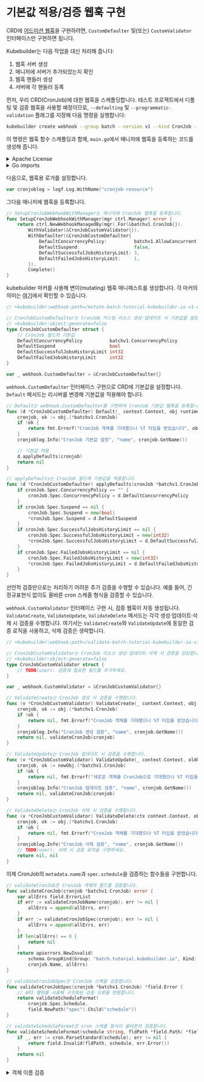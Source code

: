 # 기본값 적용/검증 웹훅 구현

CRD에 [어드미션 웹훅](#/reference/admission-webhook)을 구현하려면, `CustomDefaulter` 및(또는) `CustomValidator` 인터페이스만 구현하면 됩니다.

Kubebuilder는 다음 작업을 대신 처리해 줍니다:

1. 웹훅 서버 생성
2. 매니저에 서버가 추가되었는지 확인
3. 웹훅 핸들러 생성
4. 서버에 각 핸들러 등록

먼저, 우리 CRD(CronJob)에 대한 웹훅을 스캐폴딩합니다. 테스트 프로젝트에서 디폴팅 및 검증 웹훅을 사용할 예정이므로, `--defaulting` 및 `--programmatic-validation` 플래그를 지정해 다음 명령을 실행합니다:

```bash
kubebuilder create webhook --group batch --version v1 --kind CronJob --defaulting --programmatic-validation
```

이 명령은 웹훅 함수 스캐폴딩과 함께, `main.go`에서 매니저에 웹훅을 등록하는 코드를 생성해 줍니다.

<details>
<summary>Apache License</summary>

```
Copyright 2025 The Kubernetes authors.

Licensed under the Apache License, Version 2.0 (the “License”);
you may not use this file except in compliance with the License.
You may obtain a copy of the License at

    http://www.apache.org/licenses/LICENSE-2.0

Unless required by applicable law or agreed to in writing, software
distributed under the License is distributed on an “AS IS” BASIS,
WITHOUT WARRANTIES OR CONDITIONS OF ANY KIND, either express or implied.
See the License for the specific language governing permissions and limitations under the License.
```

</details>

<details>
<summary>Go imports</summary>

```go
package v1

import (
    "context"
    "fmt"

    "github.com/robfig/cron"
    apierrors "k8s.io/apimachinery/pkg/api/errors"
    "k8s.io/apimachinery/pkg/runtime/schema"
    validationutils "k8s.io/apimachinery/pkg/util/validation"
    "k8s.io/apimachinery/pkg/util/validation/field"

    "k8s.io/apimachinery/pkg/runtime"
    ctrl "sigs.k8s.io/controller-runtime"
    logf "sigs.k8s.io/controller-runtime/pkg/log"
    "sigs.k8s.io/controller-runtime/pkg/webhook"
    "sigs.k8s.io/controller-runtime/pkg/webhook/admission"

    batchv1 "tutorial.kubebuilder.io/project/api/v1"
)
```

</details>

다음으로, 웹훅용 로거를 설정합니다.

```go
var cronjoblog = logf.Log.WithName("cronjob-resource")
```

그다음 매니저에 웹훅을 등록합니다.

```go
// SetupCronJobWebhookWithManager는 매니저에 CronJob 웹훅을 등록합니다.
func SetupCronJobWebhookWithManager(mgr ctrl.Manager) error {
    return ctrl.NewWebhookManagedBy(mgr).For(&batchv1.CronJob{}).
        WithValidator(&CronJobCustomValidator{}).
        WithDefaulter(&CronJobCustomDefaulter{
            DefaultConcurrencyPolicy:          batchv1.AllowConcurrent,
            DefaultSuspend:                    false,
            DefaultSuccessfulJobsHistoryLimit: 3,
            DefaultFailedJobsHistoryLimit:     1,
        }).
        Complete()
}
```

kubebuilder 마커를 사용해 변이(mutating) 웹훅 매니페스트를 생성합니다.
각 마커의 의미는 [여기](#/reference/markers/webhook)에서 확인할 수 있습니다.

```go
// +kubebuilder:webhook:path=/mutate-batch-tutorial-kubebuilder-io-v1-cronjob,mutating=true,failurePolicy=fail,sideEffects=None,groups=batch.tutorial.kubebuilder.io,resources=cronjobs,verbs=create;update,versions=v1,name=mcronjob-v1.kb.io,admissionReviewVersions=v1

// CronJobCustomDefaulter는 CronJob 커스텀 리소스 생성·업데이트 시 기본값을 설정합니다.
// +kubebuilder:object:generate=false
type CronJobCustomDefaulter struct {
    // CronJob 필드의 기본값
    DefaultConcurrencyPolicy          batchv1.ConcurrencyPolicy
    DefaultSuspend                    bool
    DefaultSuccessfulJobsHistoryLimit int32
    DefaultFailedJobsHistoryLimit     int32
}

var _ webhook.CustomDefaulter = &CronJobCustomDefaulter{}
```

`webhook.CustomDefaulter` 인터페이스 구현으로 CRD에 기본값을 설정합니다. `Default` 메서드는 리시버를 변경해 기본값을 적용해야 합니다.

```go
// Default는 webhook.CustomDefaulter를 구현하여 CronJob 기본값 웹훅을 등록합니다.
func (d *CronJobCustomDefaulter) Default(_ context.Context, obj runtime.Object) error {
    cronjob, ok := obj.(*batchv1.CronJob)
    if !ok {
        return fmt.Errorf("CronJob 객체를 기대했으나 %T 타입을 받았습니다", obj)
    }
    cronjoblog.Info("CronJob 기본값 설정", "name", cronjob.GetName())

    // 기본값 적용
    d.applyDefaults(cronjob)
    return nil
}

// applyDefaults는 CronJob 필드에 기본값을 적용합니다.
func (d *CronJobCustomDefaulter) applyDefaults(cronJob *batchv1.CronJob) {
    if cronJob.Spec.ConcurrencyPolicy == "" {
        cronJob.Spec.ConcurrencyPolicy = d.DefaultConcurrencyPolicy
    }
    if cronJob.Spec.Suspend == nil {
        cronJob.Spec.Suspend = new(bool)
        *cronJob.Spec.Suspend = d.DefaultSuspend
    }
    if cronJob.Spec.SuccessfulJobsHistoryLimit == nil {
        cronJob.Spec.SuccessfulJobsHistoryLimit = new(int32)
        *cronJob.Spec.SuccessfulJobsHistoryLimit = d.DefaultSuccessfulJobsHistoryLimit
    }
    if cronJob.Spec.FailedJobsHistoryLimit == nil {
        cronJob.Spec.FailedJobsHistoryLimit = new(int32)
        *cronJob.Spec.FailedJobsHistoryLimit = d.DefaultFailedJobsHistoryLimit
    }
}
```

선언적 검증만으로는 처리하기 어려운 추가 검증을 수행할 수 있습니다.
예를 들어, 긴 정규표현식 없이도 올바른 cron 스케줄 형식을 검증할 수 있습니다.

`webhook.CustomValidator` 인터페이스 구현 시, 검증 웹훅이 자동 생성됩니다.
`ValidateCreate`, `ValidateUpdate`, `ValidateDelete` 메서드는 각각 생성·업데이트·삭제 시 검증을 수행합니다.
여기서는 `ValidateCreate`와 `ValidateUpdate`에 동일한 검증 로직을 사용하고, 삭제 검증은 생략합니다.

```go
// +kubebuilder:webhook:path=/validate-batch-tutorial-kubebuilder-io-v1-cronjob,mutating=false,failurePolicy=fail,sideEffects=None,groups=batch.tutorial.kubebuilder.io,resources=cronjobs,verbs=create;update,versions=v1,name=vcronjob-v1.kb.io,admissionReviewVersions=v1

// CronJobCustomValidator는 CronJob 리소스 생성·업데이트·삭제 시 검증을 담당합니다.
// +kubebuilder:object:generate=false
type CronJobCustomValidator struct {
    // TODO(user): 검증에 필요한 필드를 추가하세요.
}

var _ webhook.CustomValidator = &CronJobCustomValidator{}

// ValidateCreate는 CronJob 생성 시 검증을 수행합니다.
func (v *CronJobCustomValidator) ValidateCreate(_ context.Context, obj runtime.Object) (admission.Warnings, error) {
    cronjob, ok := obj.(*batchv1.CronJob)
    if !ok {
        return nil, fmt.Errorf("CronJob 객체를 기대했으나 %T 타입을 받았습니다", obj)
    }
    cronjoblog.Info("CronJob 생성 검증", "name", cronjob.GetName())
    return nil, validateCronJob(cronjob)
}

// ValidateUpdate는 CronJob 업데이트 시 검증을 수행합니다.
func (v *CronJobCustomValidator) ValidateUpdate(_ context.Context, oldObj, newObj runtime.Object) (admission.Warnings, error) {
    cronjob, ok := newObj.(*batchv1.CronJob)
    if !ok {
        return nil, fmt.Errorf("새로운 객체를 CronJob으로 기대했으나 %T 타입을 받았습니다", newObj)
    }
    cronjoblog.Info("CronJob 업데이트 검증", "name", cronjob.GetName())
    return nil, validateCronJob(cronjob)
}

// ValidateDelete는 CronJob 삭제 시 검증을 수행합니다.
func (v *CronJobCustomValidator) ValidateDelete(ctx context.Context, obj runtime.Object) (admission.Warnings, error) {
    cronjob, ok := obj.(*batchv1.CronJob)
    if !ok {
        return nil, fmt.Errorf("CronJob 객체를 기대했으나 %T 타입을 받았습니다", obj)
    }
    cronjoblog.Info("CronJob 삭제 검증", "name", cronjob.GetName())
    // TODO(user): 삭제 시 검증 로직을 구현하세요.
    return nil, nil
}
```

이제 CronJob의 `metadata.name`과 `spec.schedule`을 검증하는 함수들을 구현합니다.

```go
// validateCronJob은 CronJob 객체의 필드를 검증합니다.
func validateCronJob(cronjob *batchv1.CronJob) error {
    var allErrs field.ErrorList
    if err := validateCronJobName(cronjob); err != nil {
        allErrs = append(allErrs, err)
    }
    if err := validateCronJobSpec(cronjob); err != nil {
        allErrs = append(allErrs, err)
    }
    if len(allErrs) == 0 {
        return nil
    }
    return apierrors.NewInvalid(
        schema.GroupKind{Group: "batch.tutorial.kubebuilder.io", Kind: "CronJob"},
        cronjob.Name, allErrs)
}

// validateCronJobSpec은 CronJob 스펙을 검증합니다.
func validateCronJobSpec(cronjob *batchv1.CronJob) *field.Error {
    // API 헬퍼를 사용해 구조화된 검증 오류를 반환합니다.
    return validateScheduleFormat(
        cronjob.Spec.Schedule,
        field.NewPath("spec").Child("schedule"))
}

// validateScheduleFormat은 cron 스케줄 형식이 올바른지 검증합니다.
func validateScheduleFormat(schedule string, fldPath *field.Path) *field.Error {
    if _, err := cron.ParseStandard(schedule); err != nil {
        return field.Invalid(fldPath, schedule, err.Error())
    }
    return nil
}
```

<details>
<summary>객체 이름 검증</summary>

```go
func validateCronJobName(cronjob *batchv1.CronJob) *field.Error {
    if len(cronjob.Name) > validationutils.DNS1035LabelMaxLength-11 {
        // 모든 Kubernetes 객체 이름은 DNS 하위 도메인 규격(최대 63자)을 따라야 합니다.
        // CronJob 컨트롤러는 Job 생성 시 11자 접미사(-$TIMESTAMP)를 추가합니다.
        // 따라서 CronJob 이름은 최대 63-11=52자여야 합니다.
        return field.Invalid(
            field.NewPath("metadata").Child("name"),
            cronjob.Name,
            "최대 52자여야 합니다",
        )
    }
    return nil
}
```

</details>

